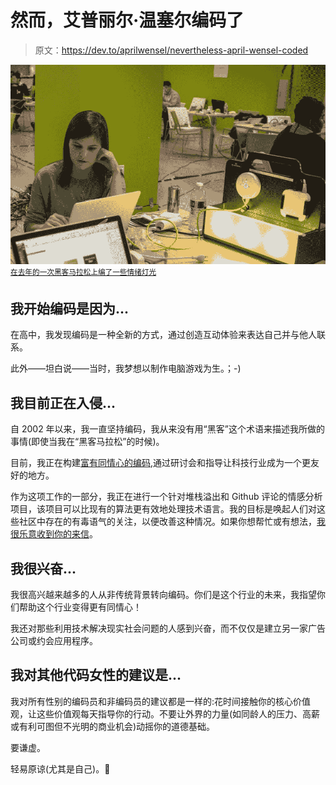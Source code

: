# 然而，艾普丽尔·温塞尔编码了

> 原文：<https://dev.to/aprilwensel/nevertheless-april-wensel-coded>

[![Coding at an IoT hackathon](img/16d4fb9fd1af292897d97876bcc5f094.png "Coding at an IoT hackathon last year") ](https://res.cloudinary.com/practicaldev/image/fetch/s--zEEg4msC--/c_limit%2Cf_auto%2Cfl_progressive%2Cq_auto%2Cw_880/http://i.imgur.com/rj9vbEA.jpg) <sup> [在去年的一次黑客马拉松上编了一些情绪灯光](http://aprilwensel.com/mood_rooms)</sup>

## 我开始编码是因为...

在高中，我发现编码是一种全新的方式，通过创造互动体验来表达自己并与他人联系。

此外——坦白说——当时，我梦想以制作电脑游戏为生。；-)

## 我目前正在入侵...

自 2002 年以来，我一直坚持编码，我从来没有用“黑客”这个术语来描述我所做的事情(即使当我在“黑客马拉松”的时候)。

目前，我正在构建[富有同情心的编码](http://compassionatecoding.com),通过研讨会和指导让科技行业成为一个更友好的地方。

作为这项工作的一部分，我正在进行一个针对堆栈溢出和 Github 评论的情感分析项目，该项目可以比现有的算法更有效地处理技术语言。我的目标是唤起人们对这些社区中存在的有毒语气的关注，以便改善这种情况。如果你想帮忙或有想法，[我很乐意收到你的来信](mailto:april@compassionatecoding.com)。

## 我很兴奋...

我很高兴越来越多的人从非传统背景转向编码。你们是这个行业的未来，我指望你们帮助这个行业变得更有同情心！

我还对那些利用技术解决现实社会问题的人感到兴奋，而不仅仅是建立另一家广告公司或约会应用程序。

## 我对其他代码女性的建议是...

我对所有性别的编码员和非编码员的建议都是一样的:花时间接触你的核心价值观，让这些价值观每天指导你的行动。不要让外界的力量(如同龄人的压力、高薪或有利可图但不光明的商业机会)动摇你的道德基础。

要谦虚。

轻易原谅(尤其是自己)。💙